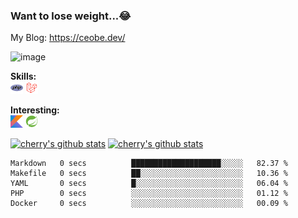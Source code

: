 ### Want to lose weight...😂

My Blog: https://ceobe.dev/

![image](https://github.com/cr-lgl/cr-lgl/blob/master/image.jpeg?raw=true)

**Skills:**  
<code><img height="20" src="https://raw.githubusercontent.com/github/explore/80688e429a7d4ef2fca1e82350fe8e3517d3494d/topics/php/php.png"></code>
<code><img height="20" src="https://raw.githubusercontent.com/github/explore/5c058a388828bb5fde0bcafd4bc867b5bb3f26f3/topics/laravel/laravel.png"></code>

**Interesting:**  
<code><img height="20" src="https://raw.githubusercontent.com/github/explore/80688e429a7d4ef2fca1e82350fe8e3517d3494d/topics/kotlin/kotlin.png"></code>
<code><img height="20" src="https://raw.githubusercontent.com/github/explore/80688e429a7d4ef2fca1e82350fe8e3517d3494d/topics/spring-boot/spring-boot.png"></code>

[![cherry's github stats](https://github-readme-stats.vercel.app/api?username=cr-lgl)](https://github.com/anuraghazra/github-readme-stats)
[![cherry's github stats](https://github-readme-stats.vercel.app/api/top-langs/?username=cr-lgl&layout=compact)](https://github.com/anuraghazra/github-readme-stats)

<!--START_SECTION:waka-->
```text
Markdown   0 secs          ████████████████████░░░░░   82.37 % 
Makefile   0 secs          ██░░░░░░░░░░░░░░░░░░░░░░░   10.36 % 
YAML       0 secs          █░░░░░░░░░░░░░░░░░░░░░░░░   06.04 % 
PHP        0 secs          ░░░░░░░░░░░░░░░░░░░░░░░░░   01.12 % 
Docker     0 secs          ░░░░░░░░░░░░░░░░░░░░░░░░░   00.09 %
```
<!--END_SECTION:waka-->
